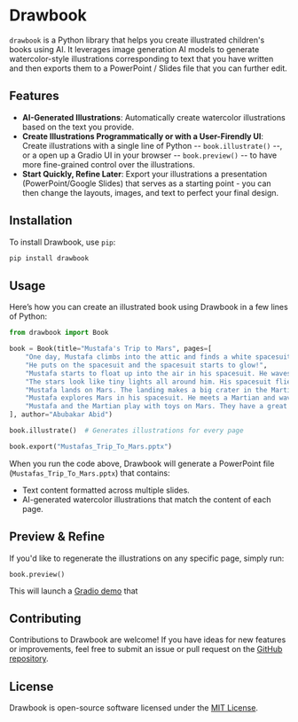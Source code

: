 # Drawbook

`drawbook` is a Python library that helps you create illustrated children's books using AI. It leverages image generation AI models to generate watercolor-style illustrations corresponding to text that you have written and then exports them to a PowerPoint / Slides file that you can further edit.

## Features
- **AI-Generated Illustrations**: Automatically create watercolor illustrations based on the text you provide.
- **Create Illustrations Programmatically or with a User-Firendly UI**: Create illustrations with a single line of Python -- `book.illustrate()` --, or a open up a Gradio UI in your browser -- `book.preview()` -- to have more fine-grained control over the illustrations.
- **Start Quickly, Refine Later**: Export your illustrations a presentation (PowerPoint/Google Slides) that serves as a starting point - you can then change the layouts, images, and text to perfect your final design.


## Installation
To install Drawbook, use `pip`:

```bash
pip install drawbook
```

## Usage
Here’s how you can create an illustrated book using Drawbook in a few lines of Python:

```python
from drawbook import Book

book = Book(title="Mustafa's Trip to Mars", pages=[
    "One day, Mustafa climbs into the attic and finds a white spacesuit.",
    "He puts on the spacesuit and the spacesuit starts to glow!",
    "Mustafa starts to float up into the air in his spacesuit. He waves bye-bye to his house as it gets tiny down below.",
    "The stars look like tiny lights all around him. His spacesuit flies fast past the moon and the sun.",
    "Mustafa lands on Mars. The landing makes a big crater in the Martian surface.",
    "Mustafa explores Mars in his spacesuit. He meets a Martian and waves hello to him.",
    "Mustafa and the Martian play with toys on Mars. They have a great time together!",
], author="Abubakar Abid")

book.illustrate()  # Generates illustrations for every page

book.export("Mustafas_Trip_To_Mars.pptx")
```

When you run the code above, Drawbook will generate a PowerPoint file (`Mustafas_Trip_To_Mars.pptx`) that contains:
- Text content formatted across multiple slides.
- AI-generated watercolor illustrations that match the content of each page.

## Preview & Refine

If you'd like to regenerate the illustrations on any specific page, simply run:

```
book.preview()
```

This will launch a [Gradio demo](https://gradio.dev/) that  

## Contributing
Contributions to Drawbook are welcome! If you have ideas for new features or improvements, feel free to submit an issue or pull request on the [GitHub repository](#).

## License
Drawbook is open-source software licensed under the [MIT License](LICENSE).
